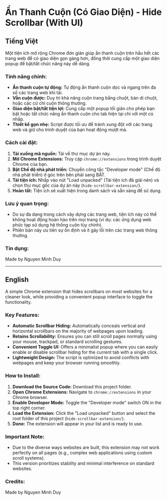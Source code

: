 # Ẩn Thanh Cuộn (Có Giao Diện) - Hide Scrollbar (With UI)

## Tiếng Việt

Một tiện ích mở rộng Chrome đơn giản giúp ẩn thanh cuộn trên hầu hết các trang web để có giao diện gọn gàng hơn, đồng thời cung cấp một giao diện popup để bật/tắt chức năng này dễ dàng.

### Tính năng chính:
* **Ẩn thanh cuộn tự động:** Tự động ẩn thanh cuộn dọc và ngang trên đa số các trang web khi tải.
* **Vẫn cuộn được:** Duy trì khả năng cuộn trang bằng chuột, bàn di chuột, hoặc các cử chỉ cuộn thông thường.
* **Giao diện bật/tắt tiện lợi:** Cung cấp một popup tối giản cho phép bạn bật hoặc tắt chức năng ẩn thanh cuộn cho tab hiện tại chỉ với một cú nhấp.
* **Thiết kế gọn nhẹ:** Script được tối ưu để tránh xung đột với các trang web và giữ cho trình duyệt của bạn hoạt động mượt mà.

### Cách cài đặt:

1.  **Tải xuống mã nguồn:**
    Tải về thư mục dự án này.
2.  **Mở Chrome Extensions:**
    Truy cập `chrome://extensions` trong trình duyệt Chrome của bạn.
3.  **Bật Chế độ nhà phát triển:**
    Chuyển công tắc "Developer mode" (Chế độ nhà phát triển) ở góc trên bên phải sang BẬT.
4.  **Tải tiện ích:**
    Nhấp vào nút "Load unpacked" (Tải tiện ích đã giải nén) và chọn thư mục gốc của dự án này (`hide-scrollbar-extension/`).
5.  **Hoàn tất:** Tiện ích sẽ xuất hiện trong danh sách và sẵn sàng để sử dụng.

### Lưu ý quan trọng:
* Do sự đa dạng trong cách xây dựng các trang web, tiện ích này có thể không hoạt động hoàn hảo trên mọi trang (ví dụ: các ứng dụng web phức tạp sử dụng hệ thống cuộn tùy chỉnh).
* Phiên bản này ưu tiên sự ổn định và ít gây lỗi trên các trang web thông thường.

### Tín dụng:
Made by Nguyen Minh Duy

---

## English

A simple Chrome extension that hides scrollbars on most websites for a cleaner look, while providing a convenient popup interface to toggle the functionality.

### Key Features:
* **Automatic Scrollbar Hiding:** Automatically conceals vertical and horizontal scrollbars on the majority of webpages upon loading.
* **Retains Scrollability:** Ensures you can still scroll pages normally using your mouse, trackpad, or standard scrolling gestures.
* **Convenient Toggle UI:** Offers a minimalist popup where you can easily enable or disable scrollbar hiding for the current tab with a single click.
* **Lightweight Design:** The script is optimized to avoid conflicts with webpages and keep your browser running smoothly.

### How to Install:

1.  **Download the Source Code:**
    Download this project folder.
2.  **Open Chrome Extensions:**
    Navigate to `chrome://extensions` in your Chrome browser.
3.  **Enable Developer Mode:**
    Toggle the "Developer mode" switch ON in the top right corner.
4.  **Load the Extension:**
    Click the "Load unpacked" button and select the root folder of this project (`hide-scrollbar-extension/`).
5.  **Done:** The extension will appear in your list and is ready to use.

### Important Note:
* Due to the diverse ways websites are built, this extension may not work perfectly on all pages (e.g., complex web applications using custom scroll systems).
* This version prioritizes stability and minimal interference on standard websites.

### Credits:
Made by Nguyen Minh Duy
